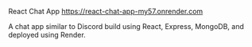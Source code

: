 React Chat App
https://react-chat-app-my57.onrender.com

A chat app similar to Discord build using React, Express, MongoDB, and deployed using Render.
